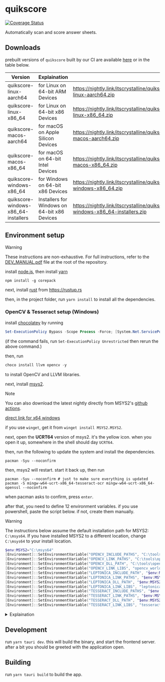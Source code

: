 # quikscore

[![Coverage Status](https://coveralls.io/repos/github/itscrystalline/quikscore/badge.svg)](https://coveralls.io/github/itscrystalline/quikscore)

Automatically scan and score answer sheets.

## Downloads

prebuilt versions of `quikscore` built by our CI are available
[here](https://nightly.link/itscrystalline/quikscore/workflows/cd.yaml/main?preview)
or in the table below.

| Version                             | Explaination                                 | Link                                                                                                         |
| ----------------------------------- | -------------------------------------------- | ------------------------------------------------------------------------------------------------------------ |
| quikscore-linux-aarch64             | for Linux on 64-bit ARM Devices              | https://nightly.link/itscrystalline/quikscore/workflows/cd.yaml/main/quikscore-linux-aarch64.zip             |
| quikscore-linux-x86_64              | for Linux on 64-bit x86 Devices              | https://nightly.link/itscrystalline/quikscore/workflows/cd.yaml/main/quikscore-linux-x86_64.zip              |
| quikscore-macos-aarch64             | for macOS on Apple Silicon Devices           | https://nightly.link/itscrystalline/quikscore/workflows/cd.yaml/main/quikscore-macos-aarch64.zip             |
| quikscore-macos-x86_64              | for macOS on 64-bit Intel Devices            | https://nightly.link/itscrystalline/quikscore/workflows/cd.yaml/main/quikscore-macos-x86_64.zip              |
| quikscore-windows-x86_64            | for Windows on 64-bit x86 Devices            | https://nightly.link/itscrystalline/quikscore/workflows/cd.yaml/main/quikscore-windows-x86_64.zip            |
| quikscore-windows-x86_64-installers | Installers for Windows on 64-bit x86 Devices | https://nightly.link/itscrystalline/quikscore/workflows/cd.yaml/main/quikscore-windows-x86_64-installers.zip |

## Environment setup

> [!WARNING]
> These instructions are non-exhaustive. For full instructions, refer to the
> [DEV_MANUAL.pdf](https://github.com/itscrystalline/quikscore/blob/main/DEV_MANUAL.pdf)
> file at the root of the repository.

install [node.js](https://nodejs.org/en/download), then install
[yarn](https://yarnpkg.com/getting-started/install)

```shell
npm install -g corepack
```

next, install [rust](https://www.rust-lang.org/) from https://rustup.rs

then, in the project folder, run `yarn install` to install all the dependencies.

### OpenCV & Tesseract setup (Windows)

install [chocolatey](https://chocolatey.org/install) by running

```powershell
Set-ExecutionPolicy Bypass -Scope Process -Force; [System.Net.ServicePointManager]::SecurityProtocol = [System.Net.ServicePointManager]::SecurityProtocol -bor 3072; iex ((New-Object System.Net.WebClient).DownloadString('https://community.chocolatey.org/install.ps1'))
```

(if the command fails, run `Set-ExecutionPolicy Unrestricted` then rerun the
above command.)

then, run

```powershell
choco install llvm opencv -y
```

to install OpenCV and LLVM libraries.

next, install [msys2](https://www.msys2.org/).

> [!NOTE]
> You can also download the latest nightly directly from MSYS2's
> [github actions](https://github.com/msys2/msys2-installer/releases/latest).
>
> [direct link for x64 windows](https://github.com/msys2/msys2-installer/releases/download/nightly-x86_64/msys2-x86_64-latest.exe)
>
> if you use `winget`, get it from `winget install MSYS2.MSYS2`.

next, open the **UCRT64** version of msys2. it's the yellow icon. when you open
it up, somewhere in the shell should day `UCRT64`.

then, run the following to update the system and install the dependencies.

```shell
pacman -Syu --noconfirm
```

then, msys2 will restart. start it back up, then run

```shell
pacman -Syu --noconfirm # just to make sure everything is updated
pacman -S mingw-w64-ucrt-x86_64-tesseract-ocr mingw-w64-ucrt-x86_64-openssl --noconfirm
```

when pacman asks to confirm, press `enter`.

after that, you need to define 12 environment variables. if you use powershell,
paste the script below. if not, create them manually.

> [!WARNING]
> The instructions below assume the default installation path for MSYS2:
> `C:\msys64`. If you have installed MSYS2 to a different location, change
> `C:\msys64` to your install location.

```powershell
$env:MSYS2="C:\msys64"
[Environment]::SetEnvironmentVariable("OPENCV_INCLUDE_PATHS", "C:\tools\opencv\build\include", "User")
[Environment]::SetEnvironmentVariable("OPENCV_LINK_PATHS", "C:\tools\opencv\build\x64\vc16\lib", "User")
[Environment]::SetEnvironmentVariable("OPENCV_DLL_PATH", "C:\tools\opencv\build\x64\vc16\bin", "User")
[Environment]::SetEnvironmentVariable("OPENCV_LINK_LIBS", "opencv_world4110", "User")
[Environment]::SetEnvironmentVariable("LEPTONICA_INCLUDE_PATH", "$env:MSYS2\ucrt64\include", "User")
[Environment]::SetEnvironmentVariable("LEPTONICA_LINK_PATHS", "$env:MSYS2\ucrt64\lib", "User")
[Environment]::SetEnvironmentVariable("LEPTONICA_DLL_PATH", "$env:MSYS2\ucrt64\bin", "User")
[Environment]::SetEnvironmentVariable("LEPTONICA_LINK_LIBS", "leptonica", "User")
[Environment]::SetEnvironmentVariable("TESSERACT_INCLUDE_PATHS", "$env:MSYS2\ucrt64\include", "User")
[Environment]::SetEnvironmentVariable("TESSERACT_LINK_PATHS", "$env:MSYS2\ucrt64\lib", "User")
[Environment]::SetEnvironmentVariable("TESSERACT_DLL_PATH", "$env:MSYS2\ucrt64\bin", "User")
[Environment]::SetEnvironmentVariable("TESSERACT_LINK_LIBS", "tesseract", "User")
```

<details>
<summary> Explaination </summary>

`OPENCV_INCLUDE_PATHS`: Set to `C:\tools\opencv\build\include`

> This tells the compiler where to find OpenCV header files (`.h` / `.hpp`) when
> building.

`OPENCV_LINK_PATHS`: Set to `C:\tools\opencv\build\x64\vc16\lib`

> This tells the linker where to find OpenCV static or import libraries (`.lib`)
> for linking.

`OPENCV_DLL_PATH`: Set to `C:\tools\opencv\build\x64\vc16\bin`

> This points to the directory containing OpenCV dynamic libraries (`.dll`) to
> be bundled with the app.

`OPENCV_LINK_LIBS`: Set to `opencv_world4110`

> The actual OpenCV library name to link against. Use the base name without
> `lib` prefix or extension.

`LEPTONICA_INCLUDE_PATH`: Set to `C:\msys64\ucrt64\include`

> Location of Leptonica header files. Required for compilation of code using
> Leptonica.

`LEPTONICA_LINK_PATHS`: Set to `C:\msys64\ucrt64\lib`

> Directory containing Leptonica import libraries (`.a` or `.lib`) for linking.

`LEPTONICA_DLL_PATH`: Set to `C:\msys64\ucrt64\bin`

> Directory containing the Leptonica DLLs to be bundled with the app.

`LEPTONICA_LINK_LIBS`: Set to `leptonica`

> Library name for linking. The build system will convert this into the
> appropriate linker flag.

`TESSERACT_INCLUDE_PATHS`: Set to `C:\msys64\ucrt64\include`

> Tesseract header file location. Needed for compilation.

`TESSERACT_LINK_PATHS`: Set to `C:\msys64\ucrt64\lib`

> Directory containing Tesseract import libraries for linking.

`TESSERACT_DLL_PATH`: Set to `C:\msys64\ucrt64\bin`

> Directory containing Tesseract DLLs to be bundled with the app.

`TESSERACT_LINK_LIBS`: Set to `tesseract`

> The library name used by the linker to resolve Tesseract symbols.

</details>

## Development

run `yarn tauri dev`. this will build the binary, and start the frontend server.
after a bit you should be greeted with the application open.

## Building

run `yarn tauri build` to build the app.
